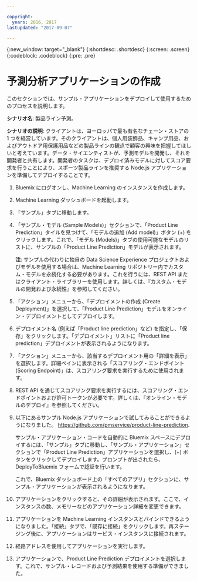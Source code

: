 ```yaml
---

copyright:
  years: 2016, 2017
lastupdated: "2017-09-07"

---
```


{:new_window: target="_blank"}
{:shortdesc: .shortdesc}
{:screen: .screen}
{:codeblock: .codeblock}
{:pre: .pre}

# 予測分析アプリケーションの作成


このセクションでは、サンプル・アプリケーションをデプロイして使用するためのプロセスを説明します。

**シナリオ名**: 製品ライン予測。

**シナリオの説明**: クライアントは、ヨーロッパで最も有名なチェーン・ストアの 1 つを経営しています。そのクライアントは、個人用装飾品、キャンプ用品、およびアウトドア用保護用品などの製品ラインの観点で顧客の興味を把握してほしいと考えています。データ・サイエンティストが、予測モデルを開発し、それを開発者と共有します。開発者のタスクは、デプロイ済みモデルに対してスコア要求を行うことにより、スポーツ製品ラインを推奨する Node.js アプリケーションを準備してデプロイすることです。

1. Bluemix にログオンし、Machine Learning のインスタンスを作成します。

2. Machine Learning ダッシュボードを起動します。

3. 「サンプル」タブに移動します。

4. 「サンプル・モデル (Sample Models)」セクションで、「Product Line Prediction」タイルを見つけて、「モデルの追加 (Add model)」ボタン (+) をクリックします。これで、「モデル (Models)」タブの使用可能なモデルのリストに、サンプルの「Product Line Prediction」モデルが表示されます。

   **注**: サンプルの代わりに独自の Data Science Experience プロジェクトおよびモデルを使用する場合は、Machine Learning リポジトリー内でカスタム・モデルを永続化する必要があります。これを行うには、REST API またはクライアント・ライブラリーを使用します。詳しくは、『カスタム・モデルの開発および永続性』を参照してください。

5. 「アクション」メニューから、「デプロイメントの作成 (Create Deployment)」を選択して、「Product Line Prediction」モデルをオンライン・デプロイメントとしてデプロイします。

6. デプロイメント名 (例えば「Product line prediction」など) を指定し、「保存」をクリックします。「デプロイメント」リストに「Product line prediction」デプロイメントが表示されるようになります。

7. 「アクション」メニューから、該当するデプロイメント用の「詳細を表示」を選択します。詳細ペインに表示される「スコアリング・エンドポイント (Scoring Endpoint)」は、スコアリング要求を実行するために使用されます。

8. REST API を通じてスコアリング要求を実行するには、スコアリング・エンドポイントおよび許可トークンが必要です。詳しくは、『オンライン・モデルのデプロイ』を参照してください。

9. 以下にあるサンプル Node.js アプリケーションで試してみることができるようになりました。
   https://github.com/pmservice/product-line-prediction.

   サンプル・アプリケーション・コードを自動的に Bluemix スペースにデプロイするには、「サンプル」タブに移動し、「サンプル・アプリケーション」セクションで「Product Line Prediction」アプリケーションを選択し、(+) ボタンをクリックしてデプロイします。プロンプトが出されたら、DeployToBluemix フォームで認証を行います。

   これで、Bluemix ダッシュボード上の「すべてのアプリ」セクションに、サンプル・アプリケーションが表示されるようになります。

10. アプリケーションをクリックすると、その詳細が表示されます。ここで、インスタンスの数、メモリーなどのアプリケーション詳細を変更できます。

11. アプリケーションを Machine Learning インスタンスとバインドできるようになりました。「接続」タブで、「既存に接続」をクリックします。再ステージング後に、アプリケーションはサービス・インスタンスに接続されます。

12. 経路アドレスを使用してアプリケーションを実行します。

13. アプリケーションで、Product Line Prediction デプロイメントを選択します。これで、サンプル・レコードおよび予測結果を使用する準備ができました。
